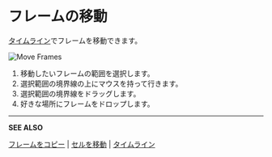# フレームの移動

[タイムライン](timeline.md)でフレームを移動できます。

![Move Frames](move-frames/move-frames.gif)

1. 移動したいフレームの範囲を選択します。
2. 選択範囲の境界線の上にマウスを持って行きます。
3. 選択範囲の境界線をドラッグします。
4. 好きな場所にフレームをドロップします。

---

**SEE ALSO**

[フレームをコピー](copy-frames.md) |
[セルを移動](move-cels.md) |
[タイムライン](timeline.md)
